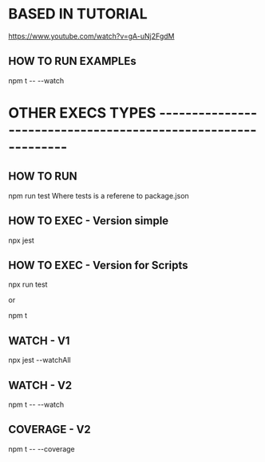 # BASED IN TUTORIAL
https://www.youtube.com/watch?v=gA-uNj2FgdM

## HOW TO RUN EXAMPLEs
npm t -- --watch


# OTHER EXECS TYPES --------------------------------------------------------------

## HOW TO RUN
npm run test
Where tests is a referene to package.json

## HOW TO EXEC - Version simple
npx jest

## HOW TO EXEC - Version for Scripts
npx run test

or

npm t

## WATCH - V1
npx jest --watchAll

## WATCH - V2
npm t -- --watch

## COVERAGE - V2
npm t -- --coverage